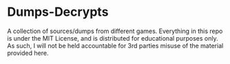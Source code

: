 # Dumps-Decrypts
A collection of sources/dumps from different games.
Everything in this repo is under the MIT License, and is distributed for educational purposes only.
As such, I will not be held accountable for 3rd parties misuse of the material provided here.

